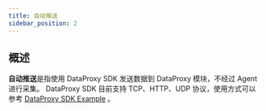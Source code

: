 ```yaml
---
title: 自动推送
sidebar_position: 2
---
```


## 概述
**自动推送**是指使用 DataProxy SDK 发送数据到 DataProxy 模块，不经过 Agent 进行采集。
DataProxy SDK 目前支持 TCP、HTTP、UDP 协议，使用方式可以参考 [DataProxy SDK Example](https://inlong.apache.org/zh-CN/docs/next/sdk/dataproxy-sdk/example/) 。